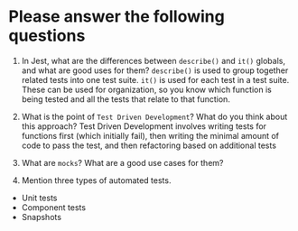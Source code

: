 # Please answer the following questions

1.  In Jest, what are the differences between `describe()` and `it()` globals, and what are good uses for them?
  `describe()` is used to group together related tests into one test suite. `it()` is used for each test in a test suite. These can be used for organization, so you know which function is being tested and all the tests that relate to that function.

2.  What is the point of `Test Driven Development`? What do you think about this approach?
  Test Driven Development involves writing tests for functions first (which initially fail), then writing the minimal amount of code to pass the test, and then refactoring based on additional tests

3.  What are `mocks`? What are a good use cases for them?
  

4.  Mention three types of automated tests.
  - Unit tests
  - Component tests
  - Snapshots